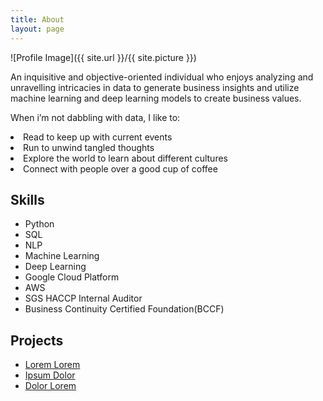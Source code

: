 ```yaml
---
title: About
layout: page
---
```

![Profile Image]({{ site.url }}/{{ site.picture }})

<p> An inquisitive and objective-oriented individual who enjoys analyzing and unravelling intricacies in data to generate business insights and utilize machine learning and deep learning models to create business values.</p>

When i’m not dabbling with data, I like to:

<li>Read to keep up with current events</li>
<li>Run to unwind tangled thoughts</li>
<li>Explore the world to learn about different cultures</li>
<li>Connect with people over a good cup of coffee </li>

<h2>Skills</h2>

<ul class="skill-list">
	<li>Python</li>
	<li>SQL </li>
	<li>NLP</li>
	<li>Machine Learning </li>
	<li>Deep Learning</li>
	<li>Google Cloud Platform</li>
	<li>AWS</li>
	<li>SGS HACCP Internal Auditor</li>
	<li>Business Continuity Certified Foundation(BCCF)</li>
</ul>

<h2>Projects</h2>

<ul>
	<li><a href="https://github.com/">Lorem Lorem</a></li>
	<li><a href="https://github.com/">Ipsum Dolor</a></li>
	<li><a href="https://github.com/">Dolor Lorem</a></li>
</ul>
